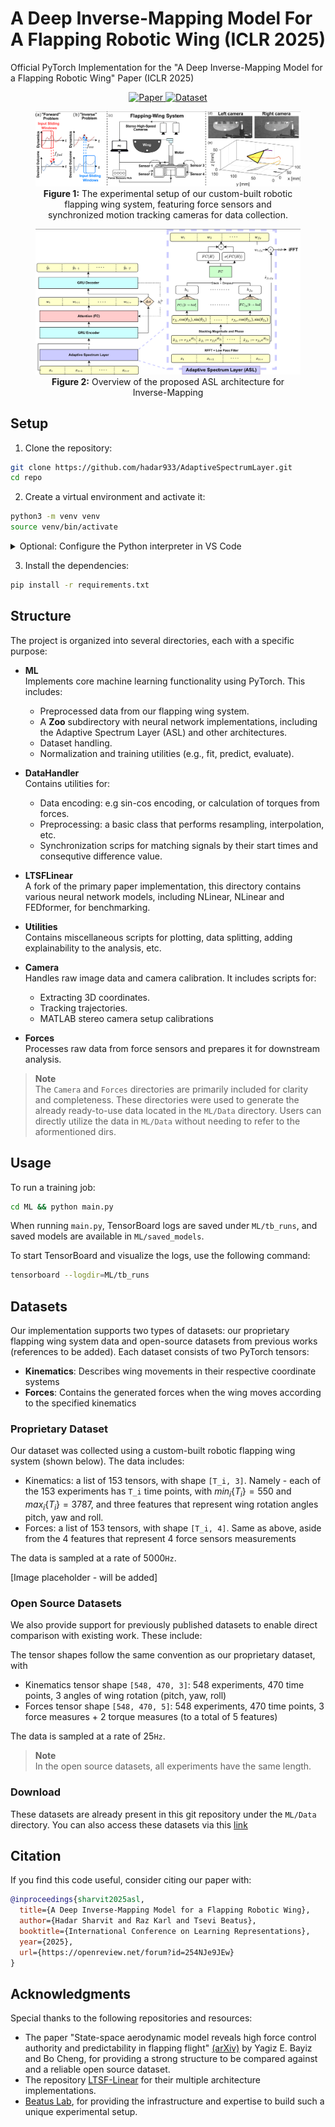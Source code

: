 # A Deep Inverse-Mapping Model For A Flapping Robotic Wing (ICLR 2025)
Official PyTorch Implementation for the "A Deep Inverse-Mapping Model for a Flapping Robotic Wing" Paper (ICLR 2025)

<p align="center">
  <a href="https://openreview.net/forum?id=254NJe9JEw">
    <img src="https://img.shields.io/badge/Paper-OpenReview-blue" alt="Paper">
  </a>
  <a href="https://drive.google.com/drive/folders/1lfZzpQKdhQHobq_rORQdAVFe87N-QJv3">
    <img src="https://img.shields.io/badge/Dataset-Download-red" alt="Dataset">
  </a>
</p>


<div align="center">
<figure>
  <img src="assets/setup.png" alt="Wing System" />
  <figcaption>
    <b>Figure 1:</b> The experimental setup of our custom-built robotic flapping wing system, featuring force sensors and synchronized motion tracking cameras for data collection.
  </figcaption>
</figure>

<figure>
  <img src="assets/architecture.png" alt="Model Architecture" />
  <figcaption>
    <b>Figure 2:</b> Overview of the proposed ASL architecture for Inverse-Mapping
  </figcaption>
</figure>
</div>

## Setup

1. Clone the repository:
  ```bash
  git clone https://github.com/hadar933/AdaptiveSpectrumLayer.git
  cd repo
  ```

2. Create a virtual environment and activate it:
  ```bash
  python3 -m venv venv
  source venv/bin/activate
  ```
  <details>
  <summary>Optional: Configure the Python interpreter in VS Code</summary>

  Configure the Python interpreter in VS Code:
  - Press `Ctrl+Shift+P` to open the command palette.
  - Type `Python: Create Environment` and select `venv`

  </details>

3. Install the dependencies:
  ```bash
  pip install -r requirements.txt
  ```

## Structure

The project is organized into several directories, each with a specific purpose:
- **ML**  
  Implements core machine learning functionality using PyTorch. This includes:  
  - Preprocessed data from our flapping wing system.  
  - A **Zoo** subdirectory with neural network implementations, including the Adaptive Spectrum Layer (ASL) and other architectures.
  - Dataset handling.  
  - Normalization and training utilities (e.g., fit, predict, evaluate).  

- **DataHandler**  
  Contains utilities for:  
  - Data encoding: e.g sin-cos encoding, or calculation of torques from forces.
  - Preprocessing: a basic class that performs resampling, interpolation, etc.
  - Synchronization scrips for matching signals by their start times and consequtive difference value.

- **LTSFLinear**  
  A fork of the primary paper implementation, this directory contains various neural network models, including NLinear, NLinear and FEDformer, for benchmarking.  


- **Utilities**  
  Contains miscellaneous scripts for plotting, data splitting, adding explainability to the analysis, etc.

- **Camera**  
  Handles raw image data and camera calibration. It includes scripts for:  
  - Extracting 3D coordinates.  
  - Tracking trajectories.  
  - MATLAB stereo camera setup calibrations

- **Forces**  
  Processes raw data from force sensors and prepares it for downstream analysis.

> **Note**  
> The `Camera` and `Forces` directories are primarily included for clarity 
> and completeness. These directories were used to generate the already 
> ready-to-use data located in the `ML/Data` directory. Users can directly 
> utilize the data in `ML/Data` without needing to refer to the aformentioned dirs.


## Usage

To run a training job:
```bash
cd ML && python main.py
```

When running `main.py`, TensorBoard logs are saved under `ML/tb_runs`, and saved models are available in `ML/saved_models`.

To start TensorBoard and visualize the logs, use the following command:
```bash
tensorboard --logdir=ML/tb_runs
```

## Datasets

Our implementation supports two types of datasets: our proprietary flapping wing system data and open-source datasets from previous works (references to be added). Each dataset consists of two PyTorch tensors:
- **Kinematics**: Describes wing movements in their respective coordinate systems
- **Forces**: Contains the generated forces when the wing moves according to the specified kinematics

### Proprietary Dataset

Our dataset was collected using a custom-built robotic flapping wing system (shown below). The data includes:
- Kinematics: a list of 153 tensors, with shape `[T_i, 3]`. Namely - each of the 153 experiments has `T_i` time points, with $min_i \{T_i\} = 550$ and $max_i \{T_i\} = 3787$, and three features that represent wing rotation angles pitch, yaw and roll.
- Forces: a list of 153 tensors, with shape `[T_i, 4]`. Same as above, aside from the 4 features that represent 4 force sensors measurements

The data is sampled at a rate of $5000 \texttt{Hz}$.

[Image placeholder - will be added]

### Open Source Datasets

We also provide support for previously published datasets to enable direct comparison with existing work. These include:

The tensor shapes follow the same convention as our proprietary dataset, with
- Kinematics tensor shape `[548, 470, 3]`: 548 experiments, 470 time points, 3 angles of wing rotation (pitch, yaw, roll)
- Forces tensor shape `[548, 470, 5]`: 548 experiments, 470 time points, 3 force measures + 2 torque measures (to a total of 5 features)

The data is sampled at a rate of $25 \texttt{Hz}$.
> **Note**  
> In the open source datasets, all experiments have the same length.

### Download

These datasets are already present in this git repository under the `ML/Data` directory.
You can also access these datasets via this [link](https://drive.google.com/drive/folders/1lfZzpQKdhQHobq_rORQdAVFe87N-QJv3?usp=sharing)


## Citation

If you find this code useful, consider citing our paper with:
```bibtex
@inproceedings{sharvit2025asl,
  title={A Deep Inverse-Mapping Model for a Flapping Robotic Wing},
  author={Hadar Sharvit and Raz Karl and Tsevi Beatus},
  booktitle={International Conference on Learning Representations},
  year={2025},
  url={https://openreview.net/forum?id=254NJe9JEw}
}
```

## Acknowledgments

Special thanks to the following repositories and resources:
- The paper "State-space aerodynamic model reveals high force control authority and predictability in flapping flight" [(arXiv)](https://arxiv.org/abs/2103.07994) by Yagiz E. Bayiz and Bo Cheng, for providing a strong structure to be compared against and a reliable open source dataset.
- The repository [LTSF-Linear](https://github.com/cure-lab/LTSF-Linear) for their multiple architecture implementations.
- [Beatus Lab](https://www.beatus-lab.org/), for providing the infrastructure and expertise to build such a unique experimental setup.